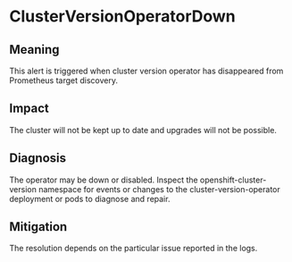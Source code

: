 # ClusterVersionOperatorDown

## Meaning

This alert is triggered when cluster version operator has disappeared from Prometheus target discovery.

## Impact

The cluster will not be kept up to date and upgrades will not be possible.

## Diagnosis

The operator may be down or disabled. Inspect the openshift-cluster-version namespace for events or changes to the cluster-version-operator deployment or pods to diagnose and repair.

## Mitigation

The resolution depends on the particular issue reported in the logs.
